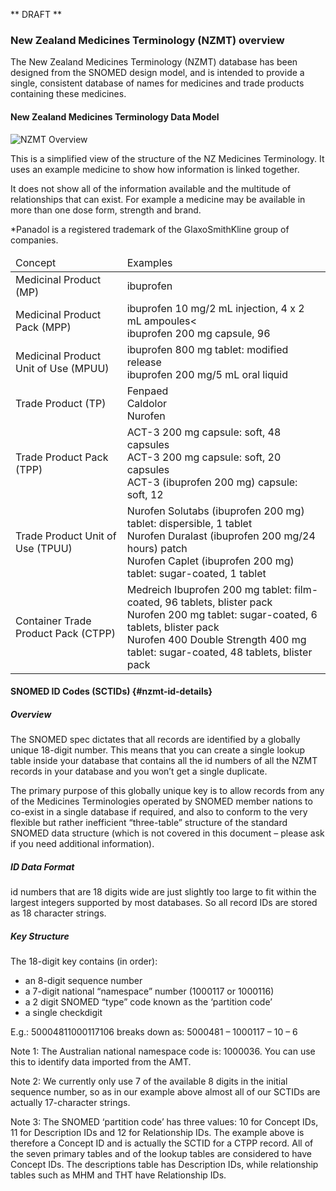 ** DRAFT **

### New Zealand Medicines Terminology (NZMT) overview

The New Zealand Medicines Terminology (NZMT) database has been designed from the SNOMED design model, and is intended to provide a single, consistent database of names for medicines and trade products containing these medicines.

#### New Zealand Medicines Terminology Data Model

![NZMT Overview](./nzmt_data_model_sml.gif)

This is a simplified view of the structure of the NZ Medicines Terminology. It uses an example medicine to show how information is linked together.

It does not show all of the information available and the multitude of relationships that can exist. For example a medicine may be available in more than one dose form, strength and brand.

*Panadol is a registered trademark of the GlaxoSmithKline group of companies.

<table class="table table-bordered">
<thead>
<tr><td>Concept</td>
<td>Examples</td>
</tr>
</thead>
<tbody>
<tr><td>Medicinal Product (MP)</td>
<td>ibuprofen</td>
</tr>
<tr><td>Medicinal Product Pack (MPP)</td>
<td>ibuprofen 10 mg/2 mL injection, 4 x 2 mL ampoules<<br/>
ibuprofen 200 mg capsule, 96</td>
</tr>
<tr><td>Medicinal Product Unit of Use (MPUU)</td>
<td>ibuprofen 800 mg tablet: modified release<br/>
ibuprofen 200 mg/5 mL oral liquid</td>
</tr>
<tr><td>Trade Product (TP)</td>
<td>Fenpaed<br/>Caldolor<br/>Nurofen</td>
</tr>
<tr><td>Trade Product Pack (TPP)</td>
<td>ACT-3 200 mg capsule: soft, 48 capsules<br/>ACT-3 200 mg capsule: soft, 20 capsules<br/>ACT-3 (ibuprofen 200 mg) capsule: soft, 12</td>
</tr>
<tr><td>Trade Product Unit of Use (TPUU)</td>
<td>Nurofen Solutabs (ibuprofen 200 mg) tablet: dispersible, 1 tablet<br/>
Nurofen Duralast (ibuprofen 200 mg/24 hours) patch<br/>
Nurofen Caplet (ibuprofen 200 mg) tablet: sugar-coated, 1 tablet
</td>
</tr>
<tr><td>Container Trade Product Pack (CTPP)</td>
<td>Medreich Ibuprofen 200 mg tablet: film-coated, 96 tablets, blister pack<br/>
Nurofen 200 mg tablet: sugar-coated, 6 tablets, blister pack<br/>
Nurofen 400 Double Strength 400 mg tablet: sugar-coated, 48 tablets, blister pack</td>
</tr>
</tbody>
</table>


#### SNOMED ID Codes (SCTIDs) {#nzmt-id-details}

##### Overview
The SNOMED spec dictates that all records are identified by a globally unique 18-digit number. 
This means that you can create a single lookup table inside your database that contains all the id numbers of all the NZMT records in your database and you won’t get a single duplicate.

The primary purpose of this globally unique key is to allow records from any of the Medicines Terminologies operated by SNOMED member nations to co-exist in a single database if required, and also to conform to the very flexible but rather inefficient “three-table” structure of the standard SNOMED data structure (which is not covered in this document – please ask if you need additional information).

##### ID Data Format

id numbers that are 18 digits wide are just slightly too large to fit within the largest integers supported by most databases. So all record IDs are stored as 18 character strings.

##### Key Structure

The 18-digit key contains (in order):
- an 8-digit sequence number 
- a 7-digit national “namespace” number (1000117 or 1000116)
- a 2 digit SNOMED “type” code known as the ‘partition code’
- a single checkdigit

E.g.: 50004811000117106 breaks down as: 5000481 – 1000117 – 10 – 6

Note 1: The Australian national namespace code is: 1000036.  You can use this to identify data imported from the AMT. 

Note 2:  We currently only use 7 of the available 8 digits in the initial sequence number, so as in our example above almost all of our SCTIDs are actually 17-character strings.

Note 3:  The SNOMED ‘partition code’ has three values: 10 for Concept IDs, 11 for Description IDs and 12 for Relationship IDs.  The example above is therefore a Concept ID and is actually the SCTID for a CTPP record.  All of the seven primary tables and of the lookup tables are considered to have Concept IDs.  The descriptions table has Description IDs, while relationship tables such as MHM and THT have Relationship IDs.

